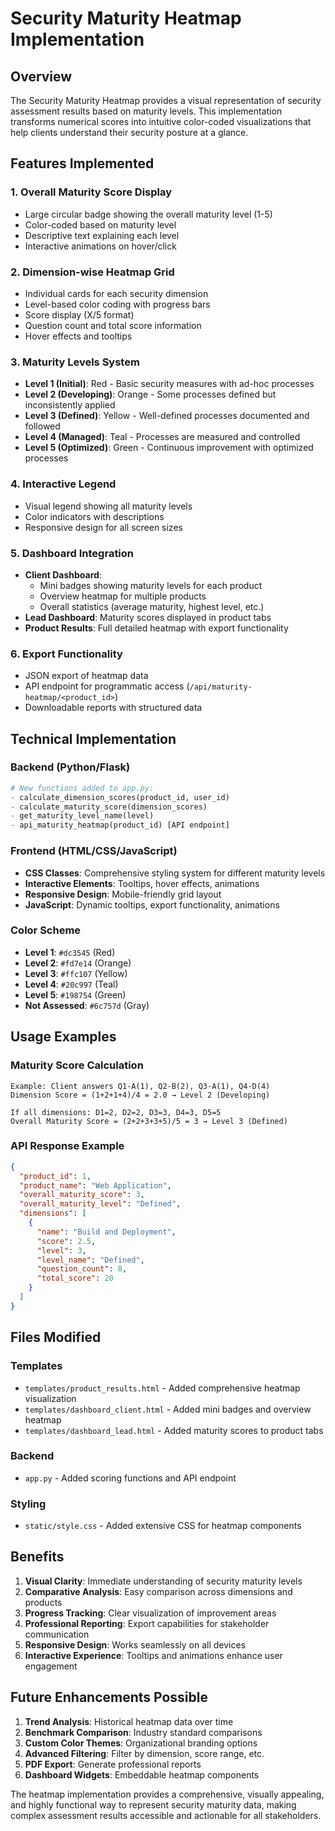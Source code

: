 # Security Maturity Heatmap Implementation

## Overview
The Security Maturity Heatmap provides a visual representation of security assessment results based on maturity levels. This implementation transforms numerical scores into intuitive color-coded visualizations that help clients understand their security posture at a glance.

## Features Implemented

### 1. **Overall Maturity Score Display**
- Large circular badge showing the overall maturity level (1-5)
- Color-coded based on maturity level
- Descriptive text explaining each level
- Interactive animations on hover/click

### 2. **Dimension-wise Heatmap Grid**
- Individual cards for each security dimension
- Level-based color coding with progress bars
- Score display (X/5 format)
- Question count and total score information
- Hover effects and tooltips

### 3. **Maturity Levels System**
- **Level 1 (Initial)**: Red - Basic security measures with ad-hoc processes
- **Level 2 (Developing)**: Orange - Some processes defined but inconsistently applied  
- **Level 3 (Defined)**: Yellow - Well-defined processes documented and followed
- **Level 4 (Managed)**: Teal - Processes are measured and controlled
- **Level 5 (Optimized)**: Green - Continuous improvement with optimized processes

### 4. **Interactive Legend**
- Visual legend showing all maturity levels
- Color indicators with descriptions
- Responsive design for all screen sizes

### 5. **Dashboard Integration**
- **Client Dashboard**: 
  - Mini badges showing maturity levels for each product
  - Overview heatmap for multiple products
  - Overall statistics (average maturity, highest level, etc.)
- **Lead Dashboard**: Maturity scores displayed in product tabs
- **Product Results**: Full detailed heatmap with export functionality

### 6. **Export Functionality**
- JSON export of heatmap data
- API endpoint for programmatic access (`/api/maturity-heatmap/<product_id>`)
- Downloadable reports with structured data

## Technical Implementation

### Backend (Python/Flask)
```python
# New functions added to app.py:
- calculate_dimension_scores(product_id, user_id)
- calculate_maturity_score(dimension_scores)  
- get_maturity_level_name(level)
- api_maturity_heatmap(product_id) [API endpoint]
```

### Frontend (HTML/CSS/JavaScript)
- **CSS Classes**: Comprehensive styling system for different maturity levels
- **Interactive Elements**: Tooltips, hover effects, animations
- **Responsive Design**: Mobile-friendly grid layout
- **JavaScript**: Dynamic tooltips, export functionality, animations

### Color Scheme
- **Level 1**: `#dc3545` (Red)
- **Level 2**: `#fd7e14` (Orange) 
- **Level 3**: `#ffc107` (Yellow)
- **Level 4**: `#20c997` (Teal)
- **Level 5**: `#198754` (Green)
- **Not Assessed**: `#6c757d` (Gray)

## Usage Examples

### Maturity Score Calculation
```
Example: Client answers Q1-A(1), Q2-B(2), Q3-A(1), Q4-D(4)
Dimension Score = (1+2+1+4)/4 = 2.0 → Level 2 (Developing)

If all dimensions: D1=2, D2=2, D3=3, D4=3, D5=5
Overall Maturity Score = (2+2+3+3+5)/5 = 3 → Level 3 (Defined)
```

### API Response Example
```json
{
  "product_id": 1,
  "product_name": "Web Application",
  "overall_maturity_score": 3,
  "overall_maturity_level": "Defined",
  "dimensions": [
    {
      "name": "Build and Deployment",
      "score": 2.5,
      "level": 3,
      "level_name": "Defined",
      "question_count": 8,
      "total_score": 20
    }
  ]
}
```

## Files Modified

### Templates
- `templates/product_results.html` - Added comprehensive heatmap visualization
- `templates/dashboard_client.html` - Added mini badges and overview heatmap
- `templates/dashboard_lead.html` - Added maturity scores to product tabs

### Backend
- `app.py` - Added scoring functions and API endpoint

### Styling
- `static/style.css` - Added extensive CSS for heatmap components

## Benefits

1. **Visual Clarity**: Immediate understanding of security maturity levels
2. **Comparative Analysis**: Easy comparison across dimensions and products
3. **Progress Tracking**: Clear visualization of improvement areas
4. **Professional Reporting**: Export capabilities for stakeholder communication
5. **Responsive Design**: Works seamlessly on all devices
6. **Interactive Experience**: Tooltips and animations enhance user engagement

## Future Enhancements Possible

1. **Trend Analysis**: Historical heatmap data over time
2. **Benchmark Comparison**: Industry standard comparisons
3. **Custom Color Themes**: Organizational branding options
4. **Advanced Filtering**: Filter by dimension, score range, etc.
5. **PDF Export**: Generate professional reports
6. **Dashboard Widgets**: Embeddable heatmap components

The heatmap implementation provides a comprehensive, visually appealing, and highly functional way to represent security maturity data, making complex assessment results accessible and actionable for all stakeholders.